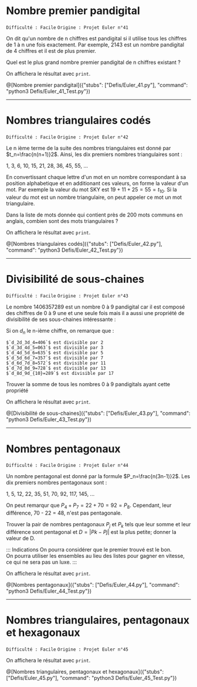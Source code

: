 # Nombre premier pandigital
`Difficulté : Facile`
`Origine : Projet Euler n°41`

On dit qu'un nombre de n chiffres est pandigital si il utilise tous les chiffres de 1 à n une fois exactement. Par exemple, 2143 est un nombre pandigital de 4 chiffres et il est de plus premier.

Quel est le plus grand nombre premier pandigital de n chiffres existant ?

On affichera le résultat avec `print`.

@[Nombre premier pandigital]({"stubs": ["Defis/Euler_41.py"], "command": "python3 Defis/Euler_41_Test.py"})

---

# Nombres triangulaires codés
`Difficulté : Facile`
`Origine : Projet Euler n°42`

Le n ième terme de la suite des nombres triangulaires est donné par $`t_n=\frac{n(n+1)}2`$. Ainsi, les dix premiers nombres triangulaires sont :

1, 3, 6, 10, 15, 21, 28, 36, 45, 55, ...

En convertissant chaque lettre d'un mot en un nombre correspondant à sa position alphabetique et en additionant ces valeurs, on forme la valeur d'un mot. Par exemple la valeur du mot SKY est $`19 + 11 + 25 = 55 = t_{10}`$. Si la valeur du mot est un nombre triangulaire, on peut appeler ce mot un mot triangulaire.

Dans la liste de mots donnée qui contient près de 200 mots communs en anglais, combien sont des mots triangulaires ?

On affichera le résultat avec `print`.

@[Nombres triangulaires codés]({"stubs": ["Defis/Euler_42.py"], "command": "python3 Defis/Euler_42_Test.py"})

---

# Divisibilité de sous-chaines
`Difficulté : Facile`
`Origine : Projet Euler n°43`

Le nombre 1406357289 est un nombre 0 à 9 pandigital car il est composé des chiffres de 0 à 9 une et une seule fois mais il a aussi une propriété de divisibilité de ses sous-chaines intéressante :

Si on $`d_n`$ le n-ième chiffre, on remarque que :

    $`d_2d_3d_4=406`$ est divisible par 2
    $`d_3d_4d_5=063`$ est divisible par 3
    $`d_4d_5d_6=635`$ est divisible par 5
    $`d_5d_6d_7=357`$ est divisible par 7
    $`d_6d_7d_8=572`$ est divisible par 11
    $`d_7d_8d_9=728`$ est divisible par 13
    $`d_8d_9d_{10}=289`$ est divisible par 17
    
Trouver la somme de tous les nombres 0 à 9 pandigitals ayant cette propriété

On affichera le résultat avec `print`.

@[Divisibilité de sous-chaines]({"stubs": ["Defis/Euler_43.py"], "command": "python3 Defis/Euler_43_Test.py"})

---

# Nombres pentagonaux
`Difficulté : Facile`
`Origine : Projet Euler n°44`

Un nombre pentagonal est donné par la formule $`P_n=\frac{n(3n-1)}2`$. Les dix premiers nombres pentagonaux sont :

1, 5, 12, 22, 35, 51, 70, 92, 117, 145, ...

On peut remarqur que $`P_4+ P_7=22+70 = 92 = P_8`$. Cependant, leur différence, 70 - 22 = 48, n'est pas pentagonale.

Trouver la pair de nombres pentagonaux $`P_j`$ et $`P_k`$ tels que leur somme et leur différence sont pentagonal et $`D = |Pk − Pj|`$ est la plus petite; donner la valeur de D.

::: Indications
On pourra considérer que le premier trouvé est le bon.  
On pourra utiliser les ensembles au lieu des listes pour gagner en vitesse, ce qui ne sera pas un luxe.
:::

On affichera le résultat avec `print`.

@[Nombres pentagonaux]({"stubs": ["Defis/Euler_44.py"], "command": "python3 Defis/Euler_44_Test.py"})

---

# Nombres triangulaires, pentagonaux et hexagonaux
`Difficulté : Facile`
`Origine : Projet Euler n°45`


On affichera le résultat avec `print`.

@[Nombres triangulaires, pentagonaux et hexagonaux]({"stubs": ["Defis/Euler_45.py"], "command": "python3 Defis/Euler_45_Test.py"})
